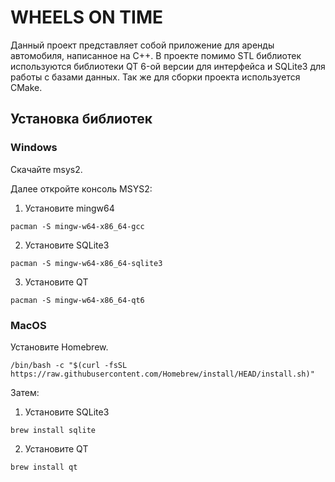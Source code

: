 # WHEELS ON TIME

Данный проект представляет собой приложение для аренды автомобиля, написанное на C++. В проекте
помимо STL библиотек используются библиотеки QT 6-ой версии для интерфейса и SQLite3 для работы
с базами данных. Так же для сборки проекта используется CMake.
## Установка библиотек
### Windows
Скачайте msys2.

Далее откройте консоль MSYS2:
1. Установите mingw64
```shell
pacman -S mingw-w64-x86_64-gcc
```
2. Установите SQLite3
``` shell
pacman -S mingw-w64-x86_64-sqlite3
```
3. Установите QT
``` shell
pacman -S mingw-w64-x86_64-qt6
```
### MacOS
Установите Homebrew.
``` shell
/bin/bash -c "$(curl -fsSL https://raw.githubusercontent.com/Homebrew/install/HEAD/install.sh)"
```
Затем:
1. Установите SQLite3
``` shell
brew install sqlite
```
2. Установите QT
``` shell
brew install qt
```